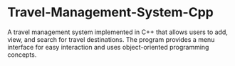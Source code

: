 # Travel-Management-System-Cpp
A travel management system implemented in C++ that allows users to add, view, and search for travel destinations. The program provides a menu interface for easy interaction and uses object-oriented programming concepts. 
